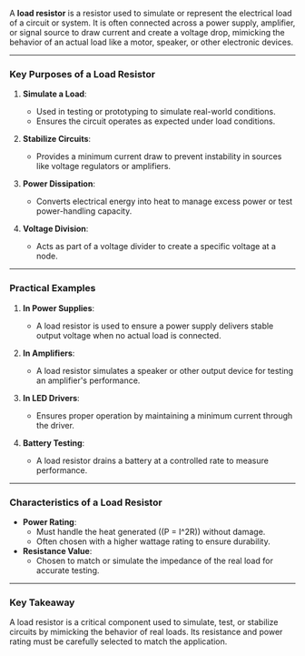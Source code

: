 A **load resistor** is a resistor used to simulate or represent the electrical load of a circuit or system. It is often connected across a power supply, amplifier, or signal source to draw current and create a voltage drop, mimicking the behavior of an actual load like a motor, speaker, or other electronic devices.

---

### Key Purposes of a Load Resistor
1. **Simulate a Load**:
   - Used in testing or prototyping to simulate real-world conditions.
   - Ensures the circuit operates as expected under load conditions.

2. **Stabilize Circuits**:
   - Provides a minimum current draw to prevent instability in sources like voltage regulators or amplifiers.

3. **Power Dissipation**:
   - Converts electrical energy into heat to manage excess power or test power-handling capacity.

4. **Voltage Division**:
   - Acts as part of a voltage divider to create a specific voltage at a node.

---

### Practical Examples
1. **In Power Supplies**:
   - A load resistor is used to ensure a power supply delivers stable output voltage when no actual load is connected.

2. **In Amplifiers**:
   - A load resistor simulates a speaker or other output device for testing an amplifier's performance.

3. **In LED Drivers**:
   - Ensures proper operation by maintaining a minimum current through the driver.

4. **Battery Testing**:
   - A load resistor drains a battery at a controlled rate to measure performance.

---

### Characteristics of a Load Resistor
- **Power Rating**:
   - Must handle the heat generated (\(P = I^2R\)) without damage.
   - Often chosen with a higher wattage rating to ensure durability.
- **Resistance Value**:
   - Chosen to match or simulate the impedance of the real load for accurate testing.

---

### Key Takeaway
A load resistor is a critical component used to simulate, test, or stabilize circuits by mimicking the behavior of real loads. Its resistance and power rating must be carefully selected to match the application.
